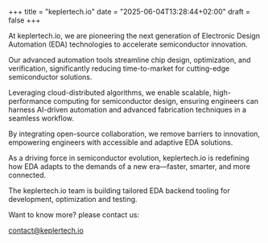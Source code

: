 +++
title = "keplertech.io"
date = "2025-06-04T13:28:44+02:00"
draft = false
+++

<div style="width: 100%; margin: 0 auto; text-align: left;">
At keplertech.io, we are pioneering the next generation of Electronic Design Automation (EDA) technologies to accelerate semiconductor innovation.  
  
Our advanced automation tools streamline chip design, optimization, and verification, significantly reducing time-to-market for cutting-edge semiconductor solutions.
  
Leveraging cloud-distributed algorithms, we enable scalable, high-performance computing for semiconductor design, ensuring engineers can harness AI-driven automation and advanced fabrication techniques in a seamless workflow.  
  
By integrating open-source collaboration, we remove barriers to innovation, empowering engineers with accessible and adaptive EDA solutions. 
  
As a driving force in semiconductor evolution, keplertech.io is redefining how EDA adapts to the demands of a new era—faster, smarter, and more connected.
  
The keplertech.io team is building tailored EDA backend tooling for development, optimization and testing.  
  
Want to know more? please contact us:  
  
contact@keplertech.io
</div>
